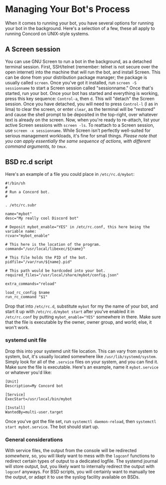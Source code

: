 # Managing Your Bot's Process

When it comes to running your bot, you have several options for running your bot in the background. Here's a selection of a few, 
these all apply to running Concord on UNIX-style systems.

## A Screen session
You can use GNU Screen to run a bot in the background, as a detached terminal session. First, SSH/telnet (remember: telnet is not secure 
over the open internet) into the machine that will run the bot, and install Screen. This can be done from your distribution package manager; 
the package is usually called `screen`. Once you've got it installed, run `screen -S sessionname` to start a Screen session called "sessionname."
Once that's started, run your bot. Once your bot has started and everything is working, press this key sequence: `Control-a`, then `d`. This will
"detach" the Screen session. Once you have detached, you will need to press `Control-l` (l as in lima) to clear the screen, or enter `clear`, as
the terminal will be "restored" and cause the shell prompt to be deposited in the top-right, over whatever text is already on the screen. Now,
when you're ready to re-attach, list your active Screen sessions with `screen -ls`. To reattach to a Screen session, use `screen -x sessionname`. 
While Screen isn't perfectly well-suited for serious management workloads, it's fine for small things. *Please note that you can apply essentially
the same sequence of actions, with different command arguments, to `tmux`.*

## BSD rc.d script
Here's an example of a file you could place in `/etc/rc.d/mybot`:
```
#!/bin/sh
#
# Run a Concord bot.
#

. /etc/rc.subr

name="mybot"
desc="My really cool Discord bot"

# Deposit mybot_enable="YES" in /etc/rc.conf, this here being the variable name:
rcvar="mybot_enable"

# This here is the location of the program.
command="/usr/local/libexec/${name}"

# This file holds the PID of the bot.
pidfile="/var/run/${name}.pid"

# This path would be hardcoded into your bot.
required_files="/usr/local/share/mybot/config.json"

extra_commands="reload"

load_rc_config $name
run_rc_command "$1"
```

Drop that into `/etc/rc.d`, substitute `mybot` for my the name of your bot, and start it up with `/etc/rc.d/mybot start` after you've enabled it
in `/etc/rc.conf` by putting `mybot_enable="YES"` somewhere in there. Make sure that the file is executable by the owner, owner group, and world;
else, it won't work. 

### systemd unit file
Drop this into your systemd unit file location. This can vary from system to system, but, it's usually located somewhere like
`/usr/lib/systemd/system`. Simply look for all of the `.service` files on your system, and you can find it. Make sure the file is executable.
Here's an example, name it `mybot.service` or whatever you'd like:

```
[Unit]
Description=My Concord bot

[Service]
ExecStart=/usr/local/bin/mybot

[Install]
WantedBy=multi-user.target
```

Once you've got the file set, run `systemctl daemon-reload`, then `systemctl start mybot.service`. The bot should start up.

### General considerations
With service files, the output from the console will be redirected *somewhere*, so, you will likely want to mess with the `logconf` functions
to redirect certain types of output to a dedicated logfile. The systemd journal will store output, but, you likely want to internally redirect
the output with `logconf` anyways. For BSD scripts, you will certainly want to manually tee the output, or adapt it to use the syslog facility
available on BSDs.
